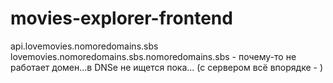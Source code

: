 # movies-explorer-frontend

api.lovemovies.nomoredomains.sbs
lovemovies.nomoredomains.sbs.nomoredomains.sbs - почему-то не работает домен...в DNSe не ищется пока... (с сервером всё впорядке - )